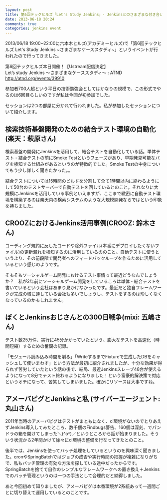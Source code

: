 ```yaml
---
layout: post
title: 第6回テックヒルズ「Let's Study Jenkins」- Jenkinsとのさまざまな付き合い方
date: 2013-06-18 20:24
comments: true
categories: jenkins event
---
```


2013/06/18 19:00~22:00に六本木ヒルズ(アカデミーヒルズ)で「第6回テックヒルズ Let's Study Jenkins ~さまざまなケーススタディ~」というイベントが行われたので行ってきました。

第6回テックヒルズ本日開催！【Ustream配信決定】  
Let’s study Jenkins ～さまざまなケーススタディ～ : ATND  
http://atnd.org/events/39910

参加者700人超という平日の技術勉強会としてはかなりの規模で、この形式でやるのは6回目らしいのですが私は今回が初参加でした。

セッションは2つの部屋に分かれて行われました。私が参加したセッションについて紹介します。

## 検索技術基盤開発のための結合テスト環境の自動化(楽天：萩原さん)

検索基盤の開発にJenkinsを活用して、結合テストを自動化している話。単体テスト・結合テストの前にSmoke Testというフェーズがあり、早期発見可能なバグを検知する仕組みがあるというのが特徴的でした。Smoke Testの中身についてもう少し詳しく聞きたかった。。

結合テストについては15時間のビルドを分割して全て1時間以内に終わるようにして50台のテストサーバーで自動テストを回しているとのこと。それなりに大規模にJenkinsを活用している事例といえますが、ここまで緻密に自動テスト環境を構築するのは楽天内の検索システムのような大規模開発ならではという印象を持ちました。

## CROOZにおけるJenkins活用事例(CROOZ: 鈴木さん)

コーディング規約に反したコードや除外ファイル(本番にデプロイしたくないファイル)の更新漏れを検知するのに活用しているののこと。自動テストに使うというより、その前段階で開発者へのフィードバックループを作るために活用しているという感じのようです。

そもそもソーシャルゲーム開発におけるテスト事情って最近どうなんでしょうか？　私が2年前にソーシャルゲーム開発をしているころは単体・結合テストを書いているという会社はあまり見かけなかったです。最近だと独自フレームワークが完成の域に達している会社も多いでしょうし、テストをするのは珍しくなくなっているのかもしれません。

## ぼくとJenkinsおじさんとの300日戦争(mixi: 五嶋さん)

テスト数25万件、実行に45分かかっていたという、膨大なテストを高速化（時間短縮）するための奮闘の記録。

「モジュール読み込み時間を削る」「WriteするまでFixtureで生成したDBをキャッシュして使いまわす」という方法が最初に紹介されましたが、十分な効果が得られず苦労していたという話の後で、結局、最近Jenkinsスレーブ48台が使えるようになって8分でテスト終わるようになりました！という富豪的解決策で対応というオチになって、苦笑してしまいました。確かにリソースは大事ですね。

## アメーバピグとJenkinsと私 (サイバーエージェント: 丸山さん)

2011年当時のアメーバピグはテストがまともになく、ci環境がないのでとりあえずJenkins導入してみたところ、数千個のFindbugs警告、160個は深刻、でパンドラの箱を開けてしまった＼(^o^)／というところから話が始まりました。そういう状況から2年間かけて徐々にci環境の整備を行なってきたとのこと。

後半では、Jenkinsを使ってバッチ処理をしているというのを興味深く聞きました。cronやSpringBatchではジョブの成否や実行時間の把握が複雑になりがちで、私もバッチ管理の有効な方法を探している途中だったからです。SpringBatchを捨てて自作のシンプルなフレームワークへの置き換え＋Jenkinsでのバッチ管理というのは一つの手法として合理的だと納得しました。

あと今回初めて知りましたが、アメーバピグは本番環境が2系統あって一週間ごとに切り替えて運用しているとのことです。
